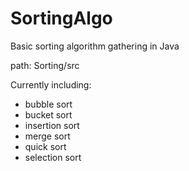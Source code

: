 # SortingAlgo
Basic sorting algorithm gathering in Java

path: Sorting/src

Currently including:
 -  bubble sort
 -  bucket sort
 -  insertion sort
 -  merge sort
 -  quick sort
 -  selection sort
